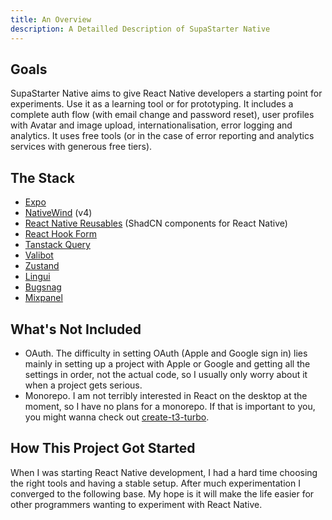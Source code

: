 ```yaml
---
title: An Overview
description: A Detailled Description of SupaStarter Native
---
```


## Goals

SupaStarter Native aims to give React Native developers a starting point for experiments. Use it as a learning tool or for prototyping. It includes a complete auth flow (with email change and password reset), user profiles with Avatar and image upload, internationalisation, error logging and analytics. It uses free tools (or in the case of error reporting and analytics services with generous free tiers).

## The Stack

- [Expo](https://expo.dev)
- [NativeWind](https://www.nativewind.dev) (v4)
- [React Native Reusables](https://github.com/mrzachnugent/react-native-reusables) (ShadCN components for React Native)
- [React Hook Form](https://react-hook-form.com)
- [Tanstack Query](https://tanstack.com/query/latest)
- [Valibot](https://valibot.dev)
- [Zustand](https://zustand-demo.pmnd.rs)
- [Lingui](http://lingui.dev)
- [Bugsnag](https://www.bugsnag.com)
- [Mixpanel](http://mixpanel.com)

## What's Not Included

- OAuth. The difficulty in setting OAuth (Apple and Google sign in) lies mainly in setting up a project with Apple or Google and getting all the settings in order, not the actual code, so I usually only worry about it when a project gets serious.
- Monorepo. I am not terribly interested in React on the desktop at the moment, so I have no plans for a monorepo. If that is important to you, you might wanna check out [create-t3-turbo](https://github.com/t3-oss/create-t3-turbo).

## How This Project Got Started

When I was starting React Native development, I had a hard time choosing the right tools and having a stable setup. After much experimentation I converged to the following base. My hope is it will make the life easier for other programmers wanting to experiment with React Native.
